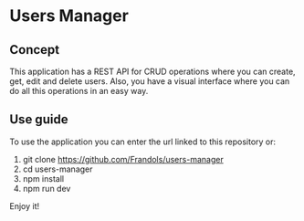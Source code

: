 # Users Manager

## Concept

This application has a REST API for CRUD operations where you can create, get, edit and delete users. Also, you have a visual interface where you can do all this operations in an easy way.

## Use guide

To use the application you can enter the url linked to this repository or:

1. git clone https://github.com/Frandols/users-manager
1. cd users-manager
1. npm install
1. npm run dev

Enjoy it!
